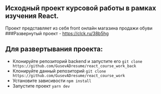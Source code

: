 ## Исходный проект курсовой работы в рамках изучения React.
Проект представляет из себя front онлайн магазина продажи обуви
###Развернутый проект - https://clck.ru/38b5hg

## Для развертывания проекта:
* Клонируйте репозиторий backend и запустите его `git clone https://github.com/GusevADresume/react_course_work_back`
* Клонируйте данный репозиторий `git clone https://github.com/GusevADresume/react_course_work`
* Установите зависивости `npm install`
* Запустите проект `yarn dev`


